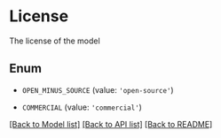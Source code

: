# License

The license of the model

## Enum

- `OPEN_MINUS_SOURCE` (value: `'open-source'`)

- `COMMERCIAL` (value: `'commercial'`)

[[Back to Model list]](../README.md#documentation-for-models) [[Back to API list]](../README.md#documentation-for-api-endpoints) [[Back to README]](../README.md)
